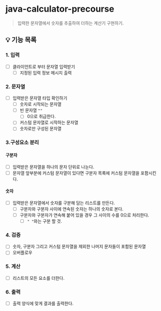 # java-calculator-precourse

>  입력한 문자열에서 숫자를 추출하여 더하는 계산기 구현하기.

## 💡 기능 목록
### 1. 입력
- [ ] 클라이언트로 부터 문자열 입력받기
  - [ ] 지정된 입력 정보 메시지 출력
### 2. 문자열
- [ ] 입력받은 문자열 타입 확인하기
  - [ ] 숫자로 시작되는 문자열
  - [ ] 빈 문자열 `""`
    - [ ] 0으로 취급한다.
  - [ ] 커스텀 문자열로 시작하는 문자열
  - [ ] 숫자로만 구성된 문자열

### 3.구성요소 분리
#### 구분자 
- [ ] 입력받은 문자열을 하나의 문자 단위로 나눈다.
- [ ] 문자열 앞부분에 커스텀 문자열이 있다면 구분자 목록에 커스텀 문자열을 포함시킨다.
#### 숫자
- [ ] 입력받은 문자열에서 숫자를 구분해 담는 리스트를 만든다.
  - [ ] 구분자와 구분자 사이에 연속된 숫자는 하나의 숫자로 본다.
  - [ ] 구분자와 구분자가 연속해 붙어 있을 경우 그 사이의 수를 0으로 처리한다. 
      - [ ] `" "`와는 구분 할 것.
### 4. 검증
- [ ] 숫자, 구분자 그리고 커스텀 문자열을 제외한 나머지 문자들이 포함된 문자열
- [ ] 오버플로우
### 5. 계산
-[ ] 리스트의 모든 요소를 더한다.
### 6. 출력
- [ ] 출력 양식에 맞게 결과를 출력한다.